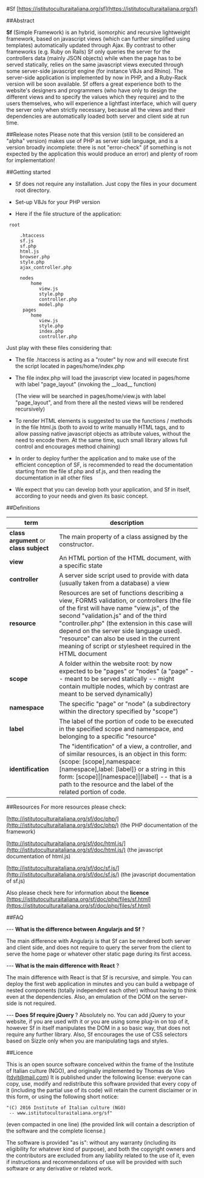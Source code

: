 #Sf
[https://istitutoculturaitaliana.org/sf](https://istitutoculturaitaliana.org/sf)


##Abstract

**Sf** (Simple Framework) is an hybrid,
isomorphic and recursive lightweight framework, based on
javascript views (which can further simplified
using templates) automatically updated through
Ajax. 
By contrast to other frameworks (e.g. Ruby on Rails) 
Sf only queries the server for the controllers data
(mainly JSON objects) while when the page has to
be served statically, relies on the same javascript
views executed through some server-side 
javascript engine (for instance V8Js and Rhino).
The server-side application is implemented by now in PHP, 
and a Ruby-Rack version will be soon available.
Sf offers a great experience both to the website's
designers and programmers (who have only to design
the different views and to specify the values which they require)
and to the users themselves, who will experience a lightfast 
interface, which will query the server only when
strictly necessary, because all the views and their
dependencies are automatically loaded both server 
and client side at run time.


##Release notes
Please note that this version (still to
be considered an "alpha" version) makes
use of PHP as server side language,
and is a version broadly incomplete:
there is not "error-check" (if something
is not expected by the application this would
produce an error)
and plenty of room for implementation!




##Getting started 

- Sf does not require any installation. Just copy the files
in your document root directory.

- Set-up V8Js for your PHP version

- Here if the file structure of the application:

```
 root

     .htaccess
     sf.js
     sf.php
     html.js
     browser.php 
     style.php
     ajax_controller.php

     nodes
         home
            view.js
            style.php
            controller.php
            model.php
      pages
         home
            view.js
            style.php
            index.php
            controller.php

```


Just play with these files considering that:

- The file .htaccess is acting as a "router" by
  now and will execute first the script located in
  pages/home/index.php

- The file index.php will load the javascript view located in 
  pages/home with label "page_layout" (invoking the
  \_\_load\_\_ function)

  (The view will be searched in pages/home/view.js
  with label "page_layout", and from there all 
  the nested views will be rendered recursively)

- To render HTML elements is suggested to use
  the functions / methods in the file html.js
  (both to avoid to write manually HTML tags, and
  to allow passing native javascript objects as
  attribute values, without the need to encode them.
  At the same time, such small library allows full
  control and encourages method chaining)

- In order to deploy further the application and to make use
  of the efficient conception of SF, is 
  recommended to read the documentation 
  starting from the file sf.php and sf.js, and
  then reading the documentation in all other files

- We expect that you can develop both your application, 
  and Sf in itself, according to your needs and given
  its basic concept.





##Definitions

term|description
---|---
**class argument** or **class subject**| The main property of a class assigned by the constructor.
**view**| An HTML portion of the HTML document, with a specific state
**controller** | A server side script used to provide with data (usually taken from a database) a view
**resource** | Resources are set of functions describing a view, FORMS validation, or controllers (the file of the first will have name "view.js", of the second "validation.js" and of the third "controller.php" (the extension in this case will depend on the server side language used). "resource" can also be used in the current meaning of script or stylesheet required in the HTML document
**scope** | A folder within the website root: by now expected to be "pages" or "nodes" (a "page" -- meant to be served statically --  might contain multiple nodes, which by contrast are meant to be served dynamically)
**namespace** | The specific "page" or "node" (a subdirectory within the directory specified by "scope") 
**label** | The label of the portion of code to be executed in the specified scope and namespace, and belonging to a specific "resource" 
**identification** | The "identification" of a view, a controller, and of similar resources, is an object in this form: {scope: [scope],namespace: [namespace],label: [label]} or a string in this form: [scope]\|[namespace]\|[label] -- that is a path to the resource and the label of the related portion of code.


##Resources
For more resources please check:

[http://istitutoculturaitaliana.org/sf/doc/php/](http://istitutoculturaitaliana.org/sf/doc/php/)
(the PHP documentation of the framework)

[http://istitutoculturaitaliana.org/sf/doc/html.js/](http://istitutoculturaitaliana.org/sf/doc/html.js/)
(the javascript documentation of html.js)

[http://istitutoculturaitaliana.org/sf/doc/sf.js/](http://istitutoculturaitaliana.org/sf/doc/sf.js/)
(the javascript documentation of sf.js)

Also please check here for information about the **licence**
[https://istitutoculturaitaliana.org/sf/doc/php/files/sf.html](https://istitutoculturaitaliana.org/sf/doc/php/files/sf.html)


##FAQ


--- **What is the difference between Angularjs and Sf** ?

The main difference with Angularjs is that Sf can be
rendered both server and client side, and does not
require to query the server from the client to serve 
the home page or whatever other static page during its first
access.


--- **What is the main difference with React** ?

The main difference with React is that Sf is 
recursive, and simple.
You can deploy the first web application in minutes
and you can build a webpage of nested components
(totally independent each other) without having to think
even at the dependencies. Also, an emulation of the DOM
on the server-side is not required.


--- **Does Sf require jQuery** ?
Absolutely no. You can add jQuery to your website,
if you are used with it or you are using some plug-in
on top of it, however Sf in itself manipulates the DOM
in a so basic way, that does not require any further
library.
Also, Sf encourages the use of CSS selectors based on
Sizzle only when you are manipulating tags and styles.


##Licence

This is an open source software 
conceived within the frame of the Institute of 
Italian culture (NGO), and originally 
implemented by Thomas de Vivo (tdvit@mail.com) 
It is published under the following license:
everyone can copy, use, modify and redistribute this
software provided that every copy of it (including the
partial use of its code) will retain the current disclaimer 
or in this form, or using the following short notice:

```
"(C) 2016 Institute of Italian culture (NGO)
 -- www.istitutoculturaitaliana.org/sf"
```

(even compacted in one line) 
(the provided link will contain a description of the software
and the complete license.)

The software is provided "as is": without any warranty
(including its eligibility for whatever kind
of purpose), and both the copyright owners and the
contributors are excluded from any liability
related to the use of it, even if instructions 
and recommendations of use will be provided
with such software or any derivative or 
related work.


